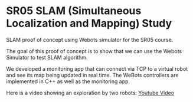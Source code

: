 # SR05 SLAM (Simultaneous Localization and Mapping) Study
SLAM proof of concept using Webots simulator for the SR05 course.

The goal of this proof of concept is to show that we can use the Webots Simulator to test SLAM algorithm.

We developed a monitoring app that can connect via TCP to a virtual robot and see its map being updated in real time. 
The WeBots controllers are implemented in C++ as well as the monitoring app.

Here is a video showing an exploration by two robots: [Youtube Video](https://youtu.be/t-34pDXOM4c)
